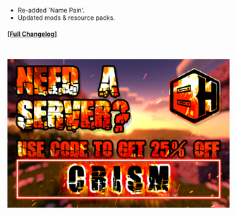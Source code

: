 




- Re-added 'Name Pain'.
- Updated mods & resource packs.

#### **[[Full Changelog]](https://crismpack.net/breakneck/changelogs/1.21/1.21.4#v4.4.1)**

<br>

[![BisectHosting Banner](https://raw.githubusercontent.com/CrismPack/CDN/refs/heads/main/desc/breakneck/bh.png)](https://bisecthosting.com/CRISM)